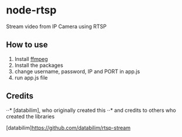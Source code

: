 # node-rtsp
Stream video from IP Camera using RTSP

## How to use
1. Install [ffmpeg]
2. Install the packages
3. change username, password, IP and PORT in app.js
4. run app.js file


## Credits

⋅⋅* [databilim], who originally created this 
⋅⋅* and credits to others who created the libraries

[ffmpeg]: https://www.ffmpeg.org/
[databilim]https://github.com/databilim/rtsp-stream